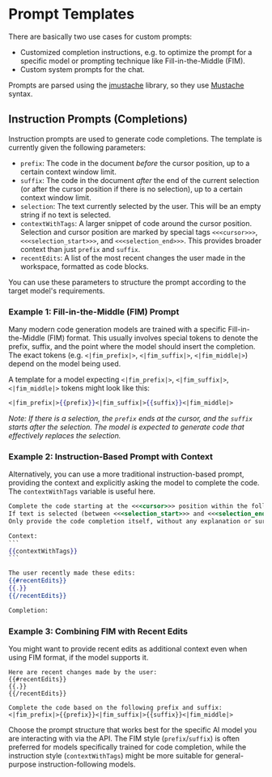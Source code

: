 # Prompt Templates

There are basically two use cases for custom prompts:
- Customized completion instructions, e.g. to optimize the prompt for a specific model or prompting technique like Fill-in-the-Middle (FIM).
- Custom system prompts for the chat.

Prompts are parsed using the [jmustache](https://github.com/samskivert/jmustache) library, so they use [Mustache](http://mustache.github.io/mustache.5.html) syntax.

## Instruction Prompts (Completions)

Instruction prompts are used to generate code completions. The template is currently given the following parameters:

-   `prefix`: The code in the document *before* the cursor position, up to a certain context window limit.
-   `suffix`: The code in the document *after* the end of the current selection (or after the cursor position if there is no selection), up to a certain context window limit.
-   `selection`: The text currently selected by the user. This will be an empty string if no text is selected.
-   `contextWithTags`: A larger snippet of code around the cursor position. Selection and cursor position are marked by special tags `<<<cursor>>>`, `<<<selection_start>>>`, and `<<<selection_end>>>`. This provides broader context than just `prefix` and `suffix`.
-   `recentEdits`: A list of the most recent changes the user made in the workspace, formatted as code blocks.

You can use these parameters to structure the prompt according to the target model's requirements.

### Example 1: Fill-in-the-Middle (FIM) Prompt

Many modern code generation models are trained with a specific Fill-in-the-Middle (FIM) format. This usually involves special tokens to denote the prefix, suffix, and the point where the model should insert the completion. The exact tokens (e.g. `<|fim_prefix|>`, `<|fim_suffix|>`, `<|fim_middle|>`) depend on the model being used.

A template for a model expecting `<|fim_prefix|>`, `<|fim_suffix|>`, `<|fim_middle|>` tokens might look like this:

``````mustache
<|fim_prefix|>{{prefix}}<|fim_suffix|>{{suffix}}<|fim_middle|>
``````

*Note: If there is a selection, the `prefix` ends at the cursor, and the `suffix` starts after the selection. The model is expected to generate code that effectively replaces the selection.*

### Example 2: Instruction-Based Prompt with Context

Alternatively, you can use a more traditional instruction-based prompt, providing the context and explicitly asking the model to complete the code. The `contextWithTags` variable is useful here.

``````mustache
Complete the code starting at the <<<cursor>>> position within the following context.
If text is selected (between <<<selection_start>>> and <<<selection_end>>>), replace the selection.
Only provide the code completion itself, without any explanation or surrounding text.

Context:
```
{{contextWithTags}}
```

The user recently made these edits:
{{#recentEdits}}
{{.}}
{{/recentEdits}}

Completion:
``````

### Example 3: Combining FIM with Recent Edits

You might want to provide recent edits as additional context even when using FIM format, if the model supports it.

``````
Here are recent changes made by the user:
{{#recentEdits}}
{{.}}
{{/recentEdits}}

Complete the code based on the following prefix and suffix:
<|fim_prefix|>{{prefix}}<|fim_suffix|>{{suffix}}<|fim_middle|>
``````

Choose the prompt structure that works best for the specific AI model you are interacting with via the API. The FIM style (`prefix`/`suffix`) is often preferred for models specifically trained for code completion, while the instruction style (`contextWithTags`) might be more suitable for general-purpose instruction-following models.
